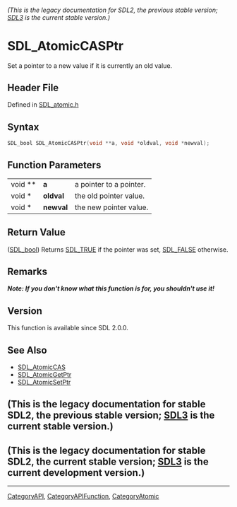 ###### (This is the legacy documentation for SDL2, the previous stable version; [SDL3](https://wiki.libsdl.org/SDL3/) is the current stable version.)
# SDL_AtomicCASPtr

Set a pointer to a new value if it is currently an old value.

## Header File

Defined in [SDL_atomic.h](https://github.com/libsdl-org/SDL/blob/SDL2/include/SDL_atomic.h)

## Syntax

```c
SDL_bool SDL_AtomicCASPtr(void **a, void *oldval, void *newval);
```

## Function Parameters

|         |            |                         |
| ------- | ---------- | ----------------------- |
| void ** | **a**      | a pointer to a pointer. |
| void *  | **oldval** | the old pointer value.  |
| void *  | **newval** | the new pointer value.  |

## Return Value

([SDL_bool](SDL_bool)) Returns [SDL_TRUE](SDL_TRUE) if the pointer was set,
[SDL_FALSE](SDL_FALSE) otherwise.

## Remarks

***Note: If you don't know what this function is for, you shouldn't use
it!***

## Version

This function is available since SDL 2.0.0.

## See Also

- [SDL_AtomicCAS](SDL_AtomicCAS)
- [SDL_AtomicGetPtr](SDL_AtomicGetPtr)
- [SDL_AtomicSetPtr](SDL_AtomicSetPtr)


## (This is the legacy documentation for stable SDL2, the previous stable version; [SDL3](https://wiki.libsdl.org/SDL3/) is the current stable version.)



## (This is the legacy documentation for stable SDL2, the current stable version; [SDL3](https://wiki.libsdl.org/SDL3/) is the current development version.)



----
[CategoryAPI](CategoryAPI), [CategoryAPIFunction](CategoryAPIFunction), [CategoryAtomic](CategoryAtomic)

